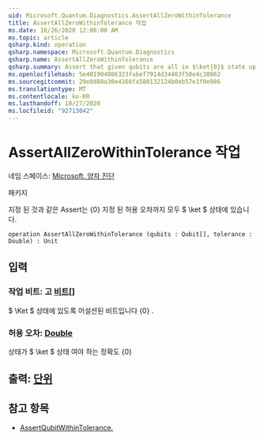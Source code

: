 ```yaml
---
uid: Microsoft.Quantum.Diagnostics.AssertAllZeroWithinTolerance
title: AssertAllZeroWithinTolerance 작업
ms.date: 10/26/2020 12:00:00 AM
ms.topic: article
qsharp.kind: operation
qsharp.namespace: Microsoft.Quantum.Diagnostics
qsharp.name: AssertAllZeroWithinTolerance
qsharp.summary: Assert that given qubits are all in $\ket{0}$ state up to a given tolerance.
ms.openlocfilehash: 5e401904086323fabef7914d34463f50e4c38862
ms.sourcegitcommit: 29e0d88a30e4166fa580132124b0eb57e1f0e986
ms.translationtype: MT
ms.contentlocale: ko-KR
ms.lasthandoff: 10/27/2020
ms.locfileid: "92713042"
---
```

# <a name="assertallzerowithintolerance-operation"></a>AssertAllZeroWithinTolerance 작업

네임 스페이스: [Microsoft. 양자 진단](xref:Microsoft.Quantum.Diagnostics)

패키지 [](https://nuget.org/packages/)


지정 된 것과 같은 Assert는 {0} 지정 된 허용 오차까지 모두 $ \ket $ 상태에 있습니다.

```qsharp
operation AssertAllZeroWithinTolerance (qubits : Qubit[], tolerance : Double) : Unit
```


## <a name="input"></a>입력

### <a name="qubits--qubit"></a>작업 비트: 고 [비트](xref:microsoft.quantum.lang-ref.qubit)[]

$ \Ket $ 상태에 있도록 어설션된 비트입니다 {0} .


### <a name="tolerance--double"></a>허용 오차: [Double](xref:microsoft.quantum.lang-ref.double)

상태가 $ \ket $ 상태 여야 하는 정확도 {0}



## <a name="output--unit"></a>출력: [단위](xref:microsoft.quantum.lang-ref.unit)



## <a name="see-also"></a>참고 항목

- [AssertQubitWithinTolerance.](xref:Microsoft.Quantum.Diagnostics.AssertQubitWithinTolerance)
